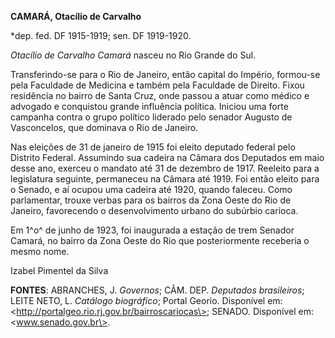 **CAMARÁ, Otacílio de Carvalho**

\*dep. fed. DF 1915-1919; sen. DF 1919-1920.

*Otacílio de Carvalho Camará* nasceu no Rio Grande do Sul.

Transferindo-se para o Rio de Janeiro, então capital do Império,
formou-se pela Faculdade de Medicina e também pela Faculdade de Direito.
Fixou residência no bairro de Santa Cruz, onde passou a atuar como
médico e advogado e conquistou grande influência política. Iniciou uma
forte campanha contra o grupo político liderado pelo senador Augusto de
Vasconcelos, que dominava o Rio de Janeiro.

Nas eleições de 31 de janeiro de 1915 foi eleito deputado federal pelo
Distrito Federal. Assumindo sua cadeira na Câmara dos Deputados em maio
desse ano, exerceu o mandato até 31 de dezembro de 1917. Reeleito para a
legislatura seguinte, permaneceu na Câmara até 1919. Foi então eleito
para o Senado, e aí ocupou uma cadeira até 1920, quando faleceu. Como
parlamentar, trouxe verbas para os bairros da Zona Oeste do Rio de
Janeiro, favorecendo o desenvolvimento urbano do subúrbio carioca.

Em 1^o^ de junho de 1923, foi inaugurada a estação de trem Senador
Camará, no bairro da Zona Oeste do Rio que posteriormente receberia o
mesmo nome.

Izabel Pimentel da Silva

**FONTES**: ABRANCHES, J. *Governos*; CÂM. DEP. *Deputados brasileiros*;
LEITE NETO, L. *Catálogo biográfico*; Portal Georio. Disponível em:
\<http://portalgeo.rio.rj.gov.br/bairroscariocas\>; SENADO. Disponível
em: \<www.senado.gov.br\>.
